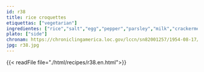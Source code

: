 ```yaml
---
id: r38
title: rice croquettes
etiquettas: ["vegetarian"]
ingredientes: ["rice","salt","egg","pepper","parsley","milk","crackermeal or toast"]
plato: ["side"]
chronam: https://chroniclingamerica.loc.gov/lccn/sn82001257/1954-08-17/ed-1/seq-5/
jpg: r38.jpg
---
```


{{< readFile file="./html/recipes/r38.en.html">}}